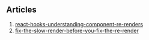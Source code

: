Articles
-
1. [react-hooks-understanding-component-re-renders](https://medium.com/@guptagaruda/react-hooks-understanding-component-re-renders-9708ddee9928)
2. [fix-the-slow-render-before-you-fix-the-re-render](https://kentcdodds.com/blog/fix-the-slow-render-before-you-fix-the-re-render)
